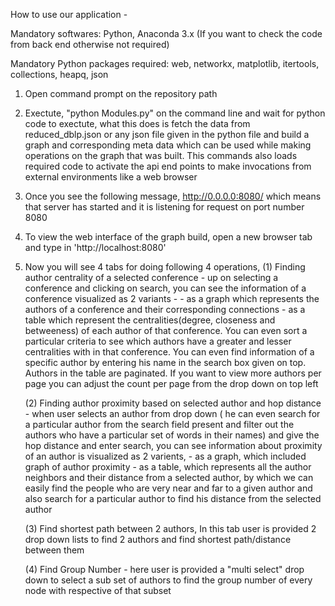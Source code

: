 How to use our application - 

Mandatory softwares: Python, Anaconda 3.x (If you want to check the code from back end otherwise not required) 

Mandatory Python packages required: web, networkx, matplotlib, itertools, collections, heapq, json


1) Open command prompt on the repository path

2) Exectute, "python Modules.py" on the command line and wait for python code to exectute, what this does is fetch the data from reduced_dblp.json or any json file given in the python file and build a graph and corresponding meta data which can be used while making operations on the graph that was built. This commands also loads required code to activate the api end points to make invocations from external environments like a web browser

3) Once you see the following message,
http://0.0.0.0:8080/ which means that server has started and it is listening for request on port number 8080

4) To view the web interface of the graph build, open a new browser tab and type in 'http://localhost:8080'

5) Now you will see 4 tabs for doing following 4 operations,
	(1) Finding author centrality of a selected conference - up on selecting a conference and clicking on search, you can see the information of a conference visualized as 2 variants  - 
		- as a graph which represents the authors of a conference and their corresponding connections
		- as a table which represent the centralities(degree, closeness and betweeness) of each author of that conference. You can even sort a particular criteria to see which authors have a greater and lesser centralities with in that conference. You can even find information of a specific author by entering his name in the search box given on top. Authors in the table are paginated. If you want to view more authors per page you can adjust the count per page from the drop down on top left

	(2) Finding author proximity based on selected author and hop distance - when user selects an author from drop down ( he can even search for a particular author from the search field present and filter out the authors who have a particular set of words in their names) and give the hop distance and enter search, you can see information about proximity of an author is visualized as 2 varients, 
		- as a graph, which included graph of author proximity
		- as a table, which represents all the author neighbors and their distance from a selected author, by which we can easily find the people who are very near and far to a given author and also search for a particular author to find his distance from the selected author

	(3) Find shortest path between 2 authors, In this tab user is provided 2 drop down lists to find 2 authors and find shortest path/distance between them

	(4) Find Group Number - here user is provided a "multi select" drop down to select a sub set of authors to find the group number of every node with respective of that subset


